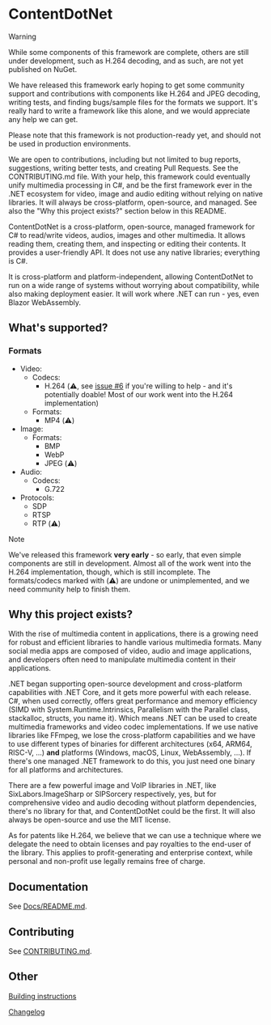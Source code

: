 ﻿# ContentDotNet

> [!WARNING]
> While some components of this framework are complete, others are still under development,
> such as H.264 decoding, and as such, are not yet published on NuGet.
>
> We have released this framework early hoping to get some community support and contributions
> with components like H.264 and JPEG decoding, writing tests, and finding bugs/sample files
> for the formats we support. It's really hard to write a framework like this alone, and we
> would appreciate any help we can get.
>
> Please note that this framework is not production-ready yet, and should not be used in
> production environments.
>
> We are open to contributions, including but not limited to bug reports, suggestions,
> writing better tests, and creating Pull Requests. See the CONTRIBUTING.md file.
> With your help, this framework could eventually unify multimedia processing in C#,
> and be the first framework ever in the .NET ecosystem for video, image and audio editing without relying on
> native libraries. It will always be cross-platform, open-source, and managed. See also the
> "Why this project exists?" section below in this README.

ContentDotNet is a cross-platform, open-source, managed framework for C# to read/write videos, audios, images and other multimedia. It allows reading them,
creating them, and inspecting or editing their contents. It provides a user-friendly API. It does not use any native libraries; everything is C#.

It is cross-platform and platform-independent, allowing ContentDotNet to run on a wide range of systems without
worrying about compatibility, while also making deployment easier. It will work where .NET can run - yes, even Blazor WebAssembly.

## What's supported?
### Formats

- Video:
    - Codecs:
        - H.264 (⚠️, see [issue #6](https://github.com/winscripter/ContentDotNet/issues/6) if you're willing to help - and it's potentially doable! Most of our work went into the H.264 implementation)
    - Formats:
        - MP4 (⚠️)
- Image:
    - Formats:
        - BMP
        - WebP
        - JPEG (⚠️)
- Audio:
    - Codecs:
        - G.722
- Protocols:
    - SDP
    - RTSP
    - RTP (⚠️)
 
> [!NOTE]
> We've released this framework **very early** - so early, that even simple components
> are still in development. Almost all of the work went into the H.264 implementation,
> though, which is still incomplete. The formats/codecs marked with (⚠️) are undone or unimplemented,
> and we need community help to finish them.

## Why this project exists?
With the rise of multimedia content in applications, there is a growing need for robust and efficient libraries to handle various multimedia formats.
Many social media apps are composed of video, audio and image applications, and developers often need to manipulate multimedia content in their applications.

.NET began supporting open-source development and cross-platform capabilities with .NET Core, and it gets more powerful with each
release. C#, when used correctly, offers great performance and memory efficiency (SIMD with System.Runtime.Intrinsics,
Parallelism with the Parallel class, stackalloc, structs, you name it). Which means .NET can be used to create multimedia
frameworks and video codec implementations. If we use native libraries like FFmpeg, we lose the cross-platform capabilities and
we have to use different types of binaries for different architectures (x64, ARM64, RISC-V, ...) **and** platforms (Windows, macOS, Linux, WebAssembly, ...).
If there's one managed .NET framework to do this, you just need one binary for all platforms and architectures.

There are a few powerful image and VoIP libraries in .NET, like SixLabors.ImageSharp or SIPSorcery respectively, yes, but for comprehensive video and audio decoding without
platform dependencies, there's no library for that, and ContentDotNet could be the first. It will also always be open-source and use the MIT license.

As for patents like H.264, we believe that we can use a technique where we delegate the need to obtain licenses and pay royalties
to the end-user of the library. This applies to profit-generating and enterprise context, while personal and non-profit use legally remains free of charge.

## Documentation
See [Docs/README.md](Docs/README.md).

## Contributing
See [CONTRIBUTING.md](CONTRIBUTING.md).

## Other

[Building instructions](BUILDING.md)

[Changelog](CHANGELOG.md)
